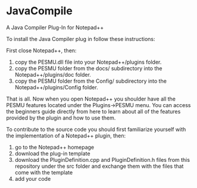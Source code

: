 # JavaCompile
A Java Compiler Plug-In for Notepad++

To install the Java Compiler plug in follow these instructions:

First close Notepad++, then:

1. copy the PESMU.dll file into your Notepad++/plugins folder.
2. copy the PESMU folder from the docs/ subdirectory into the Notepad++/plugins/doc folder.
3. copy the PESMU folder from the Config/ subdirectory into the Notepad++/plugins/Config folder.

That is all. Now when you open Notepad++ you shoulder have all the PESMU features located
under the Plugins->PESMU menu. You can access the beginners guide directly from here to learn
about all of the features provided by the plugin and how to use them.

To contribute to the source code you should first familiarize yourself with the implementation of a Notepad++ plugin, then:

1. go to the Notepad++ homepage
2. download the plug-in template
3. download the PluginDefinition.cpp and PluginDefinition.h files from this repository under the src folder and exchange them with the files that come with the template
4. add your code